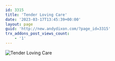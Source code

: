 ```yaml
---
id: 3315
title: 'Tender Loving Care'
date: '2023-03-17T13:45:39+00:00'
layout: page
guid: 'http://new.andydixon.com/?page_id=3315'
trx_addons_post_views_count:
    - '1'
---
```


![Tender Loving Care](https://i0.wp.com/assets.g8x2.ldn.idrivee2-23.com/posters/Tender%20Loving%20Care%2001.jpg?w=1200&ssl=1 "Tender Loving Care")